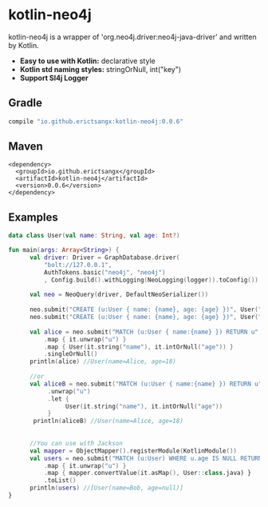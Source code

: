 
# kotlin-neo4j

kotlin-neo4j is a wrapper of 'org.neo4j.driver:neo4j-java-driver' and written by Kotlin.
* **Easy to use with Kotlin:** declarative style
* **Kotlin std naming styles:** stringOrNull, int("key")
* **Support Sl4j Logger**

## Gradle
```gradle
compile "io.github.erictsangx:kotlin-neo4j:0.0.6"
```

## Maven
```maven
<dependency>
  <groupId>io.github.erictsangx</groupId>
  <artifactId>kotlin-neo4j</artifactId>
  <version>0.0.6</version>
</dependency>
```
## Examples

```kotlin
data class User(val name: String, val age: Int?)

fun main(args: Array<String>) {
      val driver: Driver = GraphDatabase.driver(
          "bolt://127.0.0.1",
          AuthTokens.basic("neo4j", "neo4j")
          , Config.build().withLogging(NeoLogging(logger)).toConfig())
   
      val neo = NeoQuery(driver, DefaultNeoSerializer())
  
      neo.submit("CREATE (u:User { name: {name}, age: {age} })", User("Alice", 18).destruct())
      neo.submit("CREATE (u:User { name: {name}, age: {age} })", User("Bob", null).destruct())
  
      val alice = neo.submit("MATCH (u:User { name:{name} }) RETURN u", mapOf("name" to "Alice"))
          .map { it.unwrap("u") }
          .map { User(it.string("name"), it.intOrNull("age")) }
          .singleOrNull()
      println(alice) //User(name=Alice, age=18)
      
      //or
      val aliceB = neo.submit("MATCH (u:User { name:{name} }) RETURN u", mapOf("name" to "Alice"))
           .unwrap("u")
           .let {
                User(it.string("name"), it.intOrNull("age"))
           }
       println(aliceB) //User(name=Alice, age=18)
  
  
      //You can use with Jackson
      val mapper = ObjectMapper().registerModule(KotlinModule())
      val users = neo.submit("MATCH (u:User) WHERE u.age IS NULL RETURN u")
          .map { it.unwrap("u") }
          .map { mapper.convertValue(it.asMap(), User::class.java) }
          .toList()
      println(users) //[User(name=Bob, age=null)]
}
```